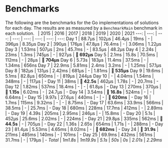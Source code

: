 # Benchmarks
The following are the benchmarks for the Go implementations of solutions for each day. The results are as measured by a `BenchmarkMain` benchmark in each solution.
 &nbsp;  | 2015 | 2016 | 2017 | 2018 | 2019 | 2020 | 2021
 ---:  | ---:  | ---:  | ---:  | ---:  | ---:  | ---:  | ---: 
Day 1 | 88.7µs | 102µs | 46.4µs | 19ms | - | 396µs | 8.35µs
Day 2 | 390µs | 176µs | 47.8µs | 76.4ms | - | 3.06ms | 1.22µs
Day 3 | 1.53ms | 507µs | 2ns | 45.7ms | - | 83.5µs | 48.2µs
Day 4 | 2.24s | 23ms | 1.3ms | 745µs | - | 927µs | **🔴 692µs**
Day 5 | 2.1ms | 15.8s | 70.5ms | 112ms | - | 28µs | **🔴 704µs**
Day 6 | 5.73s | 183µs | 11.4ms | 37.5ms | - | 1.34ms | 656ns
Day 7 | 22.9ms | 5.81ms | 2.4ms | 3.2ms | - | 1.25ms | 57.1µs
Day 8 | 182µs | 131µs | 2.42ms | 681µs | - | 1.81ms | **🔴 535µs**
Day 9 | 19.6ms | 5.1ms | 82.8µs | 650ms | - | 819µs | 244µs
Day 10 | - | 4.04ms | 1.54ms | 348ms | - | 117µs | -
Day 11 | 38ms | **🔴 42.5s** | 462µs | 1.78s | - | 20.7ms | -
Day 12 | 1.82ms | 537ms | 18.4ms | - | - | 61.8µs | -
Day 13 | 270ms | 370µs | **🔴 1.15s** | 6.02ms | - | 24.7µs | -
Day 14 | 3.54ms | **🔴 16.8s** | 524ms | - | - | 6.64ms | -
Day 15 | 9.97s | 27.6µs | 440ms | - | - | **🔴 620ms** | -
Day 16 | 1.7ms | 115ms | 9.32ms | - | - | 8.75ms | -
Day 17 | 63.6ms | 33.9ms | 566ms | 38.5ms | - | 25.7ms | -
Day 18 | 680ms | 228ms | 17.7ms | 412ms | - | 2.89ms | -
Day 19 | 4.39s | 205ms | 2.95ms | 246µs | - | 15.8ms | -
Day 20 | 5.1s | 452µs | 25.6ms | 2.02ms | - | 224ms | -
Day 21 | 29.8µs | 335ms | 562ms | **🔴 44.5s** | - | 705µs | -
Day 22 | 1.36s | 2.65s | 654ms | 1.71s | - | 288ms | -
Day 23 | 81.4µs | 5.53ms | 4.65ms | 8.02ms | - | **🔴 682ms** | -
Day 24 | **🔴 31.9s** | 211ms | 485ms | 140ms | - | 101ms | -
Day 25 | 69.9ms | 432ms | 561ms | 31.7ms | - | 179µs | -
*Total* | *1m1.8s* | *1m19.9s* | *5.1s* | *50s* | *0s* | *2.01s* | *2.29ms*